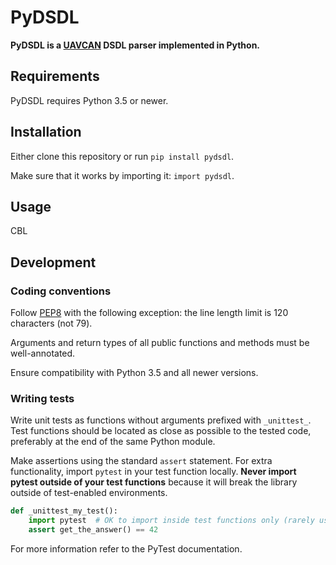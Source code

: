 PyDSDL
======

**PyDSDL is a [UAVCAN](https://uavcan.org) DSDL parser implemented in Python.**

## Requirements

PyDSDL requires Python 3.5 or newer.

## Installation

Either clone this repository or run `pip install pydsdl`.

Make sure that it works by importing it: `import pydsdl`.

## Usage

CBL

## Development

### Coding conventions

Follow [PEP8](https://www.python.org/dev/peps/pep-0008/) with the following exception:
the line length limit is 120 characters (not 79).

Arguments and return types of all public functions and methods must be well-annotated.

Ensure compatibility with Python 3.5 and all newer versions.

### Writing tests

Write unit tests as functions without arguments prefixed with `_unittest_`.
Test functions should be located as close as possible to the tested code,
preferably at the end of the same Python module.

Make assertions using the standard `assert` statement.
For extra functionality, import `pytest` in your test function locally.
**Never import pytest outside of your test functions** because it will break the library
outside of test-enabled environments.

```python
def _unittest_my_test():
    import pytest  # OK to import inside test functions only (rarely useful)
    assert get_the_answer() == 42
```

For more information refer to the PyTest documentation.
